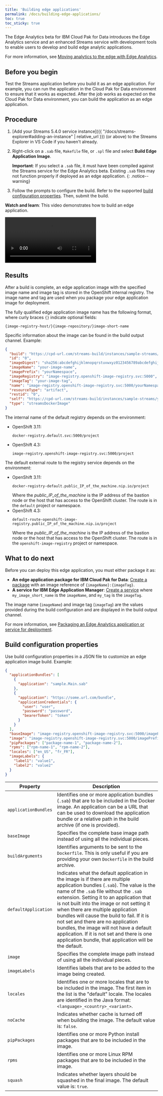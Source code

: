 ```yaml
---
title: 'Building edge applications'
permalink: /docs/building-edge-applications/
toc: true
toc_sticky: true
---
```


The Edge Analytics beta for IBM Cloud Pak for Data introduces the Edge Analytics service and an enhanced Streams service with development tools to enable users to develop and build edge analytic applications.

For more information, see [Moving analytics to the edge with Edge Analytics](https://www.ibm.com/support/producthub/icpdata/docs/content/SSQNUZ_current/svc-edge/usage.html).

## Before you begin

Test the Streams application before you build it as an edge application. For example, you can run the application in the Cloud Pak for Data environment to ensure that it works as expected. After the job works as expected on the Cloud Pak for Data environment, you can build the application as an edge application.

## Procedure

1.  [Add your Streams 5.4.0 service instance]({{ "/docs/streams-explorer#adding-an-instance" | relative_url }}) (or above) to the Streams Explorer in VS Code if you haven't already.
1.  Right-click on a `.sab` file, `Makefile` file, or `.spl` file and select **Build Edge Application Image**.

    **Important**: If you select a `.sab` file, it must have been compiled against the Streams service for the Edge Analytics beta. Existing `.sab` files may not function properly if deployed as an edge application.
    {: .notice--warning}

1.  Follow the prompts to configure the build. Refer to the supported [build configuration properties](#build-configuration-properties). Then, submit the build.

<div class="notice--video">
  <p><strong>Watch and learn</strong>: This video demonstrates how to build an edge application.</p>
  <video class="tutorial-video" src="{{ site.videos.building_edge_applications.build_edge_application }}" controls></video>
</div>

## Results

After a build is complete, an edge application image with the specified image name and image tag is stored in the OpenShift internal registry. The image name and tag are used when you package your edge application image for deployment.

The fully qualified edge application image name has the following format, where curly braces `{}` indicate optional fields:

```
{image-registry-host/}{image-repository/}image-short-name
```

Specific information about the image can be found in the build output channel. Example:

```json
{
  "build": "https://cpd-url.com/streams-build/instances/sample-streams/yourNamespace/0",
  "id": "0",
  "imageDigest": "sha256:abcdefghijklmnopqrstuvwxyz0123456789abcdefghijklmnopqrstuvwxyz01",
  "imageName": "your-image-name",
  "imagePrefix": "yourNamespace",
  "imageRegistry": "image-registry.openshift-image-registry.svc:5000",
  "imageTag": "your-image-tag",
  "name": "image-registry.openshift-image-registry.svc:5000/yourNamespace/yourImage: yourImageTag",
  "resourceType": "artifact",
  "restid": "0",
  "self": "https://cpd-url.com/streams-build/instances/sample-streams/yourNamespace/0/artifacts/0",
  "type": "streamsDockerImage"
}
```

The internal name of the default registry depends on the environment:

- OpenShift 3.11:
  ```
  docker-registry.default.svc:5000/project
  ```
- OpenShift 4.3:
  ```
  image-registry.openshift-image-registry.svc:5000/project
  ```

The default external route to the registry service depends on the environment:

- OpenShift 3.11:
  ```
  docker-registry-default.public_IP_of_the_machine.nip.io/project
  ```
  Where the _public_IP_of_the_machine_ is the IP address of the bastion node or the host that has access to the OpenShift cluster. The route is in the `default` project or namespace.
- OpenShift 4.3:
  ```
  default-route-openshift-image-registry.public_IP_of_the_machine.nip.io/project
  ```
  Where the _public_IP_of_the_machine_ is the IP address of the bastion node or the host that has access to the OpenShift cluster. The route is in the `openshift-image-registry` project or namespace.

## What to do next

Before you can deploy this edge application, you must either package it as:

- **An edge application package for IBM Cloud Pak for Data**: [Create a package](https://www.ibm.com/support/producthub/icpdata/docs/content/SSQNUZ_current/svc-edge/usage-register-by-cpd.html) with an image reference of `{imageName}:{imageTag}`.
- **A service for IBM Edge Application Manager**: [Create a service](https://www.ibm.com/support/producthub/icpdata/docs/content/SSQNUZ_current/svc-edge/usage-register-by-eam.html) where `my_image_short_name` is the `imageName`, and `my_tag` is the `imageTag`.

The image name (`imageName`) and image tag (`imageTag`) are the values provided during the build configuration and are displayed in the build output channel.

For more information, see [Packaging an Edge Analytics application or service for deployment](https://www.ibm.com/support/producthub/icpdata/docs/content/SSQNUZ_current/svc-edge/usage-register-app.html).

## Build configuration properties

Use build configuration properties in a JSON file to customize an edge application image build. Example:

```json
{
  "applicationBundles": [
    {
      "application": "sample.Main.sab"
    },
    {
      "application": "https://some.url.com/bundle",
      "applicationCredentials": {
        "user": "user",
        "password": "password",
        "bearerToken": "token"
      }
    }
  ],
  "baseImage": "image-registry.openshift-image-registry.svc:5000/imagePrefix/baseImageName:baseImageTag",
  "image": "image-registry.openshift-image-registry.svc:5000/imagePrefix/imageName:imageTag",
  "pipPackages": ["package-name-1", "package-name-2"],
  "rpms": ["rpm-name-1", "rpm-name-2"],
  "locales": ["en_US", "fr_FR"],
  "imageLabels": {
    "label1": "value1",
    "label2": "value2"
  }
}
```

| Property             | Description                                                                                                                                                                                                                                                                                                                                                                                                                                                                                                                                   |
| -------------------- | --------------------------------------------------------------------------------------------------------------------------------------------------------------------------------------------------------------------------------------------------------------------------------------------------------------------------------------------------------------------------------------------------------------------------------------------------------------------------------------------------------------------------------------------- |
| `applicationBundles` | Identifies one or more application bundles (`.sab`) that are to be included in the Docker image. An application can be a URL that can be used to download the application bundle or a relative path in the build archive (if one is provided).                                                                                                                                                                                                                                                                                                |
| `baseImage`          | Specifies the complete base image path instead of using all the individual pieces.                                                                                                                                                                                                                                                                                                                                                                                                                                                            |
| `buildArguments`     | Identifies arguments to be sent to the `Dockerfile`. This is only useful if you are providing your own `Dockerfile` in the build archive.                                                                                                                                                                                                                                                                                                                                                                                                     |
| `defaultApplication` | Indicates what the default application in the image is if there are multiple application bundles (`.sab`). The value is the name of the `.sab` file without the `.sab` extension. Setting it to an application that is not built into the image or not setting it when there are multiple application bundles will cause the build to fail. If it is not set and there are no application bundles, the image will not have a default application. If it is not set and there is one application bundle, that application will be the default. |
| `image`              | Specifies the complete image path instead of using all the individual pieces.                                                                                                                                                                                                                                                                                                                                                                                                                                                                 |
| `imageLabels`        | Identifies labels that are to be added to the image being created.                                                                                                                                                                                                                                                                                                                                                                                                                                                                            |
| `locales`            | Identifies one or more locales that are to be included in the image. The first item in the list is the "default" locale. The locales are identified in the Java format: `<language>_<country>_<variant>`.                                                                                                                                                                                                                                                                                                                                     |
| `noCache`            | Indicates whether cache is turned off when building the image. The default value is: `false`.                                                                                                                                                                                                                                                                                                                                                                                                                                                 |
| `pipPackages`        | Identifies one or more Python install packages that are to be included in the image.                                                                                                                                                                                                                                                                                                                                                                                                                                                          |
| `rpms`               | Identifies one or more Linux RPM packages that are to be included in the image.                                                                                                                                                                                                                                                                                                                                                                                                                                                               |
| `squash`             | Indicates whether layers should be squashed in the final image. The default value is: `true`.                                                                                                                                                                                                                                                                                                                                                                                                                                                 |
